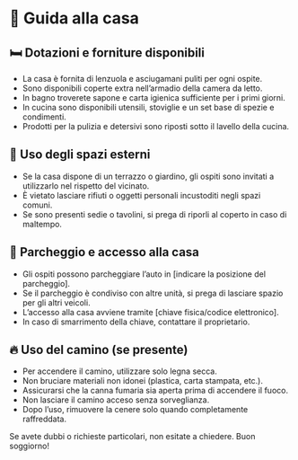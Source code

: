 # 🏡 Guida alla casa

## 🛏️ Dotazioni e forniture disponibili

- La casa è fornita di lenzuola e asciugamani puliti per ogni ospite.
- Sono disponibili coperte extra nell’armadio della camera da letto.
- In bagno troverete sapone e carta igienica sufficiente per i primi giorni.
- In cucina sono disponibili utensili, stoviglie e un set base di spezie e condimenti.
- Prodotti per la pulizia e detersivi sono riposti sotto il lavello della cucina.

## 🌿 Uso degli spazi esterni

- Se la casa dispone di un terrazzo o giardino, gli ospiti sono invitati a utilizzarlo nel rispetto del vicinato.
- È vietato lasciare rifiuti o oggetti personali incustoditi negli spazi comuni.
- Se sono presenti sedie o tavolini, si prega di riporli al coperto in caso di maltempo.

## 🚗 Parcheggio e accesso alla casa

- Gli ospiti possono parcheggiare l’auto in [indicare la posizione del parcheggio].
- Se il parcheggio è condiviso con altre unità, si prega di lasciare spazio per gli altri veicoli.
- L’accesso alla casa avviene tramite [chiave fisica/codice elettronico].
- In caso di smarrimento della chiave, contattare il proprietario.

## 🔥 Uso del camino (se presente)

- Per accendere il camino, utilizzare solo legna secca.
- Non bruciare materiali non idonei (plastica, carta stampata, etc.).
- Assicurarsi che la canna fumaria sia aperta prima di accendere il fuoco.
- Non lasciare il camino acceso senza sorveglianza.
- Dopo l’uso, rimuovere la cenere solo quando completamente raffreddata.

Se avete dubbi o richieste particolari, non esitate a chiedere. Buon soggiorno!

